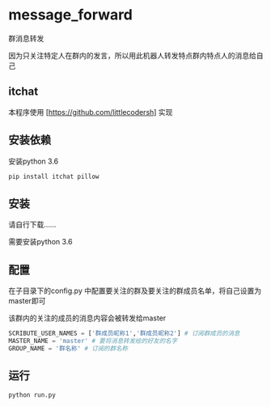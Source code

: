 # message_forward

群消息转发

因为只关注特定人在群内的发言，所以用此机器人转发特点群内特点人的消息给自己

## itchat

本程序使用 [https://github.com/littlecodersh] 实现

## 安装依赖

安装python 3.6

```python
pip install itchat pillow
```

## 安装

请自行下载……

需要安装python 3.6

## 配置

在子目录下的config.py 中配置要关注的群及要关注的群成员名单，将自己设置为master即可

该群内的关注的成员的消息内容会被转发给master

```python
SCRIBUTE_USER_NAMES = ['群成员昵称1','群成员昵称2'] # 订阅群成员的消息
MASTER_NAME = 'master' # 要将消息转发给的好友的名字
GROUP_NAME = '群名称' # 订阅的群名称
```

## 运行
```python
python run.py
```